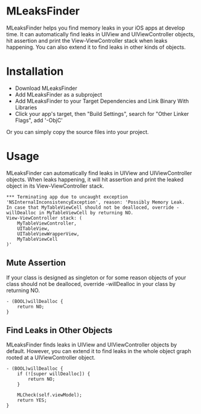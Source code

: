 # MLeaksFinder
MLeaksFinder helps you find memory leaks in your iOS apps at develop time. It can automatically find leaks in UIView and UIViewController objects, hit assertion and print the View-ViewController stack when leaks happening. You can also extend it to find leaks in other kinds of objects.

# Installation
- Download MLeaksFinder
- Add MLeaksFinder as a subproject
- Add MLeaksFinder to your Target Dependencies and Link Binary With Libraries
- Click your app's target, then "Build Settings", search for "Other Linker Flags", add '-ObjC'

Or you can simply copy the source files into your project.

# Usage
MLeaksFinder can automatically find leaks in UIView and UIViewController objects. When leaks happening, it will hit assertion and print the leaked object in its View-ViewController stack.
```
*** Terminating app due to uncaught exception 'NSInternalInconsistencyException', reason: 'Possibly Memory Leak.
In case that MyTableViewCell should not be dealloced, override -willDealloc in MyTableViewCell by returning NO.
View-ViewController stack: (
    MyTableViewController,
    UITableView,
    UITableViewWrapperView,
    MyTableViewCell
)'
```

## Mute Assertion
If your class is designed as singleton or for some reason objects of your class should not be dealloced, override -willDealloc in your class by returning NO.
```
- (BOOL)willDealloc {
    return NO;
}
```

## Find Leaks in Other Objects
MLeaksFinder finds leaks in UIView and UIViewController objects by default. However, you can extend it to find leaks in the whole object graph rooted at a UIViewController object.
```
- (BOOL)willDealloc {
    if (![super willDealloc]) {
        return NO;
    }
    
    MLCheck(self.viewModel);
    return YES;
}
```
